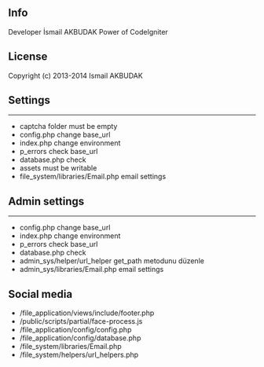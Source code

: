 ##  Info
Developer İsmail AKBUDAK
Power of CodeIgniter

## License
Copyright (c) 2013-2014 Ismail AKBUDAK 

## Settings
------------------------------------------------------- 
+ captcha                              folder must be empty
+ config.php                           change base_url                   
+ index.php                            change environment                 
+ p_errors                             check base_url                    
+ database.php                         check
+ assets                               must be writable 
+ file_system/libraries/Email.php      email settings

## Admin settings
--------------------------------------------------------  
+ config.php                           change base_url                   
+ index.php                            change environment                 
+ p_errors                             check base_url                    
+ database.php                         check                                    
+ admin_sys/helper/url_helper          get_path metodunu düzenle 
+ admin_sys/libraries/Email.php        email settings



## Social media
+ /file_application/views/include/footer.php
+ /public/scripts/partial/face-process.js
+ /file_application/config/config.php
+ /file_application/config/database.php
+ /file_system/libraries/Email.php
+ /file_system/helpers/url_helpers.php
